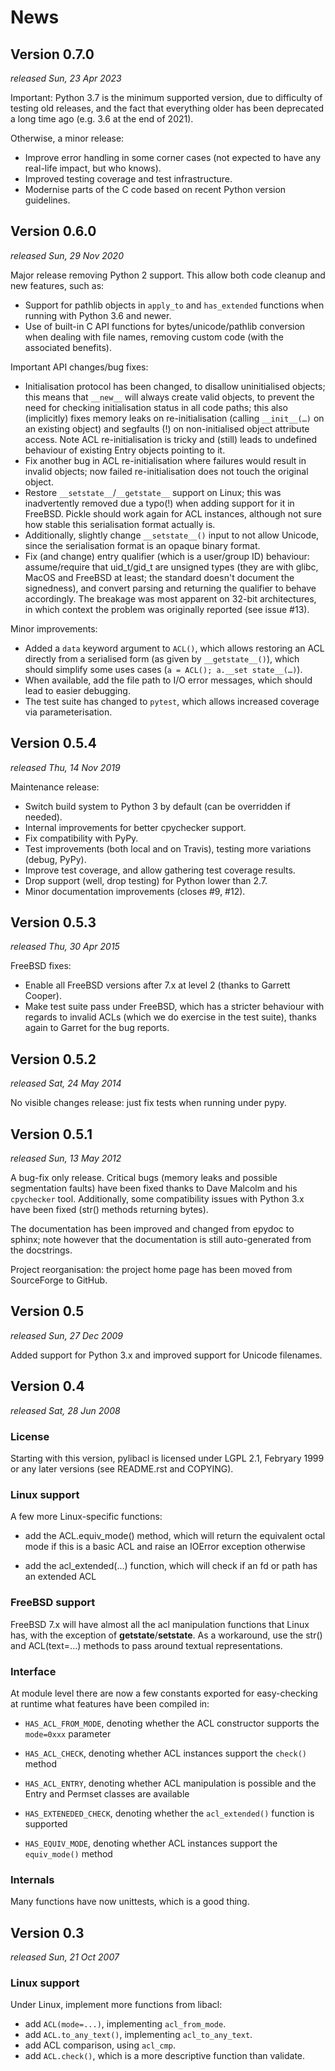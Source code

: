 # News

## Version 0.7.0

*released Sun, 23 Apr 2023*

Important: Python 3.7 is the minimum supported version, due to
difficulty of testing old releases, and the fact that everything older
has been deprecated a long time ago (e.g. 3.6 at the end of 2021).

Otherwise, a minor release:

- Improve error handling in some corner cases (not expected to have
  any real-life impact, but who knows).
- Improved testing coverage and test infrastructure.
- Modernise parts of the C code based on recent Python version
  guidelines.

## Version 0.6.0

*released Sun, 29 Nov 2020*

Major release removing Python 2 support. This allow both code cleanup
and new features, such as:

- Support for pathlib objects in `apply_to` and `has_extended`
  functions when running with Python 3.6 and newer.
- Use of built-in C API functions for bytes/unicode/pathlib conversion
  when dealing with file names, removing custom code (with the
  associated benefits).

Important API changes/bug fixes:

- Initialisation protocol has been changed, to disallow uninitialised
  objects; this means that `__new__` will always create valid objects,
  to prevent the need for checking initialisation status in all code
  paths; this also (implicitly) fixes memory leaks on re-initialisation
  (calling `__init__(…)` on an existing object) and segfaults (!) on
  non-initialised object attribute access. Note ACL re-initialisation is
  tricky and (still) leads to undefined behaviour of existing Entry
  objects pointing to it.
- Fix another bug in ACL re-initialisation where failures would result
  in invalid objects; now failed re-initialisation does not touch the
  original object.
- Restore `__setstate__`/`__getstate__` support on Linux; this was
  inadvertently removed due a typo(!) when adding support for it in
  FreeBSD. Pickle should work again for ACL instances, although not sure
  how stable this serialisation format actually is.
- Additionally, slightly change `__setstate__()` input to not allow
  Unicode, since the serialisation format is an opaque binary format.
- Fix (and change) entry qualifier (which is a user/group ID) behaviour:
  assume/require that uid_t/gid_t are unsigned types (they are with
  glibc, MacOS and FreeBSD at least; the standard doesn't document the
  signedness), and convert parsing and returning the qualifier to behave
  accordingly. The breakage was most apparent on 32-bit architectures,
  in which context the problem was originally reported (see issue #13).

Minor improvements:

- Added a `data` keyword argument to `ACL()`, which allows restoring an
  ACL directly from a serialised form (as given by `__getstate__()`),
  which should simplify some uses cases (`a = ACL(); a.__set
  state__(…)`).
- When available, add the file path to I/O error messages, which should
  lead to easier debugging.
- The test suite has changed to `pytest`, which allows increased
  coverage via parameterisation.

## Version 0.5.4

*released Thu, 14 Nov 2019*

Maintenance release:

- Switch build system to Python 3 by default (can be overridden if
  needed).
- Internal improvements for better cpychecker support.
- Fix compatibility with PyPy.
- Test improvements (both local and on Travis), testing more variations
  (debug, PyPy).
- Improve test coverage, and allow gathering test coverage results.
- Drop support (well, drop testing) for Python lower than 2.7.
- Minor documentation improvements (closes #9, #12).

## Version 0.5.3

*released Thu, 30 Apr 2015*

FreeBSD fixes:

- Enable all FreeBSD versions after 7.x at level 2 (thanks to Garrett
  Cooper).
- Make test suite pass under FreeBSD, which has a stricter behaviour
  with regards to invalid ACLs (which we do exercise in the test suite),
  thanks again to Garret for the bug reports.

## Version 0.5.2

*released Sat, 24 May 2014*

No visible changes release: just fix tests when running under pypy.

## Version 0.5.1

*released Sun, 13 May 2012*

A bug-fix only release. Critical bugs (memory leaks and possible
segmentation faults) have been fixed thanks to Dave Malcolm and his
``cpychecker`` tool. Additionally, some compatibility issues with Python
3.x have been fixed (str() methods returning bytes).

The documentation has been improved and changed from epydoc to sphinx;
note however that the documentation is still auto-generated from the
docstrings.

Project reorganisation: the project home page has been moved from
SourceForge to GitHub.

## Version 0.5

*released Sun, 27 Dec 2009*

Added support for Python 3.x and improved support for Unicode filenames.

## Version 0.4

*released Sat, 28 Jun 2008*

### License


Starting with this version, pylibacl is licensed under LGPL 2.1,
Febryary 1999 or any later versions (see README.rst and COPYING).

### Linux support

A few more Linux-specific functions:

- add the ACL.equiv_mode() method, which will return the equivalent
  octal mode if this is a basic ACL and raise an IOError exception
  otherwise

- add the acl_extended(...) function, which will check if an fd or path
  has an extended ACL

### FreeBSD support

FreeBSD 7.x will have almost all the acl manipulation functions that
Linux has, with the exception of __getstate__/__setstate__. As a
workaround, use the str() and ACL(text=...) methods to pass around
textual representations.

### Interface

At module level there are now a few constants exported for easy-checking
at runtime what features have been compiled in:

- `HAS_ACL_FROM_MODE`, denoting whether the ACL constructor supports
  the `mode=0xxx` parameter

- `HAS_ACL_CHECK`, denoting whether ACL instances support the
  `check()` method

- `HAS_ACL_ENTRY`, denoting whether ACL manipulation is possible and
  the Entry and Permset classes are available

- `HAS_EXTENEDED_CHECK`, denoting whether the `acl_extended()`
  function is supported

- `HAS_EQUIV_MODE`, denoting whether ACL instances support the
  `equiv_mode()` method

### Internals

Many functions have now unittests, which is a good thing.


## Version 0.3

*released Sun, 21 Oct 2007*

### Linux support

Under Linux, implement more functions from libacl:

- add `ACL(mode=...)`, implementing `acl_from_mode`.
- add `ACL.to_any_text()`, implementing `acl_to_any_text`.
- add ACL comparison, using `acl_cmp`.
- add `ACL.check()`, which is a more descriptive function than
  validate.
